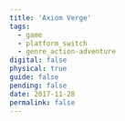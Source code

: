 ```yaml
---
title: 'Axiom Verge'
tags:
  - game
  - platform_switch
  - genre_action-adventure
digital: false
physical: true
guide: false
pending: false
date: 2017-11-28
permalink: false
---
```


